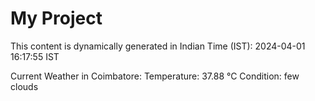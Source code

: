 # My Project

This content is dynamically generated in Indian Time (IST): 2024-04-01 16:17:55 IST


Current Weather in Coimbatore:
Temperature: 37.88 °C
Condition: few clouds
